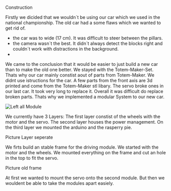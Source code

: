 Construction

Firstly we dicided that we wouldn´t be using our car which we used in the national championship.
The old car had a some flaws which we wanted to get rid of.
- the car was to wide (17 cm). It was difficult to steer between the pillars.
- the camera wasn´t the best. It didn´t always detect the blocks right and couldn´t work with distractions in the background.
- 
We came to the conclusion that
it would be easier to just build a new car than to make the old one better. 
We stayed with the Totem-Maker-Set. Thats why our car mainly constist aout of parts from Totem-Maker.
We didnt use istructions for the car. A few parts from the front axis are 3d printed and come from the Totem-Maker stl libary.
The servo broke ones in our last car. It took very long to replace it. Overall it was difficult do replace broken parts.
Thats why we implemented a modular System to our new car.


![Left all Module](https://github.com/biswro2023/SmartiecarV2/assets/131177565/c9d2cbbe-1e5d-4382-ab96-c456b213b342)


We currently have 3 Layers: 
The first layer constist of the wheels with the motor and the servo.
The second layer houses the power management.
On the third layer we mounted the arduino and the rasperry pie.

Picture Layer seperate

We firts build an stable frame for the driving module. We started with the motor and the wheels.
We mounted everything on the frame and cut an hole in the top to fit the servo.

Picture old frame

At first we wanted to mount the servo onto the second module. But then we wouldent be able to take the modules
apart easiely.
